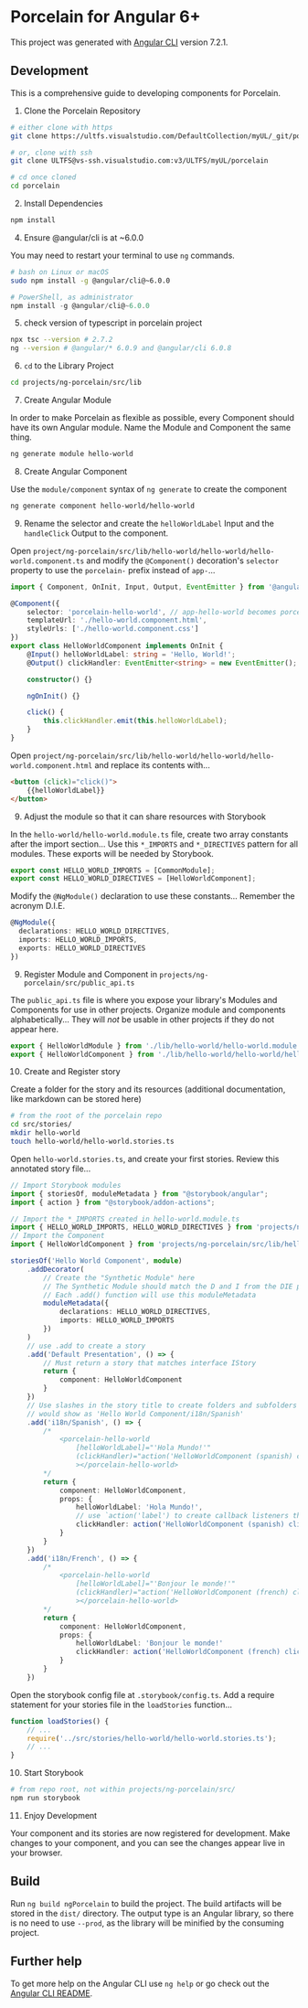 # Porcelain for Angular 6+

This project was generated with [Angular CLI](https://github.com/angular/angular-cli) version 7.2.1.

## Development

This is a comprehensive guide to developing components for Porcelain.

1.  Clone the Porcelain Repository

```bash
# either clone with https
git clone https://ultfs.visualstudio.com/DefaultCollection/myUL/_git/porcelain

# or, clone with ssh
git clone ULTFS@vs-ssh.visualstudio.com:v3/ULTFS/myUL/porcelain

# cd once cloned
cd porcelain
```

2.  Install Dependencies

```bash
npm install
```

4.  Ensure @angular/cli is at ~6.0.0

You may need to restart your terminal to use `ng` commands.

```bash
# bash on Linux or macOS
sudo npm install -g @angular/cli@~6.0.0
```

```powershell
# PowerShell, as administrator
npm install -g @angular/cli@~6.0.0
```

5.  check version of typescript in porcelain project

```bash
npx tsc --version # 2.7.2
ng --version # @angular/* 6.0.9 and @angular/cli 6.0.8
```

6.  `cd` to the Library Project

```bash
cd projects/ng-porcelain/src/lib
```

7.  Create Angular Module

In order to make Porcelain as flexible as possible, every Component should have its own Angular module. Name the Module and Component the same thing.

```bash
ng generate module hello-world
```

8.  Create Angular Component

Use the `module/component` syntax of `ng generate` to create the component

```bash
ng generate component hello-world/hello-world
```

9. Rename the selector and create the `helloWorldLabel` Input and the `handleClick` Output to the component.

Open `project/ng-porcelain/src/lib/hello-world/hello-world/hello-world.component.ts` and modify the `@Component()` decoration's `selector` property to use the `porcelain-` prefix instead of `app-`...

```typescript
import { Component, OnInit, Input, Output, EventEmitter } from '@angular/core';

@Component({
	selector: 'porcelain-hello-world', // app-hello-world becomes porcelain-hello-world
	templateUrl: './hello-world.component.html',
	styleUrls: ['./hello-world.component.css']
})
export class HelloWorldComponent implements OnInit {
	@Input() helloWorldLabel: string = 'Hello, World!';
	@Output() clickHandler: EventEmitter<string> = new EventEmitter();

	constructor() {}

	ngOnInit() {}

	click() {
		this.clickHandler.emit(this.helloWorldLabel);
	}
}
```

Open `project/ng-porcelain/src/lib/hello-world/hello-world/hello-world.component.html` and replace its contents with...

```html
<button (click)="click()">
	{{helloWorldLabel}}
</button>
```

9.  Adjust the module so that it can share resources with Storybook

In the `hello-world/hello-world.module.ts` file, create two array constants after the import section... Use this `*_IMPORTS` and `*_DIRECTIVES` pattern for all modules. These exports will be needed by Storybook.

```typescript
export const HELLO_WORLD_IMPORTS = [CommonModule];
export const HELLO_WORLD_DIRECTIVES = [HelloWorldComponent];
```

Modify the `@NgModule()` declaration to use these constants... Remember the acronym D.I.E.

```typescript
@NgModule({
  declarations: HELLO_WORLD_DIRECTIVES,
  imports: HELLO_WORLD_IMPORTS,
  exports: HELLO_WORLD_DIRECTIVES
})
```

9.  Register Module and Component in `projects/ng-porcelain/src/public_api.ts`

The `public_api.ts` file is where you expose your library's Modules and Components for use in other projects. Organize module and components alphabetically... They will _not_ be usable in other projects if they do not appear here.

```typescript
export { HelloWorldModule } from './lib/hello-world/hello-world.module';
export { HelloWorldComponent } from './lib/hello-world/hello-world/hello-world.component';
```

10. Create and Register story

Create a folder for the story and its resources (additional documentation, like markdown can be stored here)

```bash
# from the root of the porcelain repo
cd src/stories/
mkdir hello-world
touch hello-world/hello-world.stories.ts
```

Open `hello-world.stories.ts`, and create your first stories. Review this annotated story file...

```typescript
// Import Storybook modules
import { storiesOf, moduleMetadata } from "@storybook/angular";
import { action } from "@storybook/addon-actions";

// Import the *_IMPORTS created in hello-world.module.ts
import { HELLO_WORLD_IMPORTS, HELLO_WORLD_DIRECTIVES } from 'projects/ng-porcelain/src/lib/hello-world/hello-world.module';
// Import the Component
import { HelloWorldComponent } from 'projects/ng-porcelain/src/lib/hello-world/hello-world/hello-world.component';

storiesOf('Hello World Component', module)
    .addDecorator(
        // Create the "Synthetic Module" here
        // The Synthetic Module should match the D and I from the DIE pattern in the HelloWorldModule
        // Each .add() function will use this moduleMetadata
        moduleMetadata({
            declarations: HELLO_WORLD_DIRECTIVES,
            imports: HELLO_WORLD_IMPORTS
        })
    )
    // use .add to create a story
    .add('Default Presentation', () => {
        // Must return a story that matches interface IStory
        return {
            component: HelloWorldComponent
        }
    })
    // Use slashes in the story title to create folders and subfolders
    // would show as 'Hello World Component/i18n/Spanish'
    .add('i18n/Spanish', () => {
        /*
            <porcelain-hello-world
                [helloWorldLabel]="'Hola Mundo!'"
                (clickHandler)="action('HelloWorldComponent (spanish) clicked')"
                ></porcelain-hello-world>
        */
        return {
            component: HelloWorldComponent,
            props: {
                helloWorldLabel: 'Hola Mundo!',
                // use `action('label') to create callback listeners that output to the Storybook Actions panel
                clickHandler: action('HelloWorldComponent (spanish) clicked')
            }
        }
    })
    .add('i18n/French', () => {
        /*
            <porcelain-hello-world
                [helloWorldLabel]="'Bonjour le monde!'"
                (clickHandler)="action('HelloWorldComponent (french) clicked')"
                ></porcelain-hello-world>
        */
        return {
            component: HelloWorldComponent,
            props: {
                helloWorldLabel: 'Bonjour le monde!'
                clickHandler: action('HelloWorldComponent (french) clicked')
            }
        }
    })
```

Open the storybook config file at `.storybook/config.ts`. Add a require statement for your stories file in the `loadStories` function...

```typescript
function loadStories() {
	// ...
	require('../src/stories/hello-world/hello-world.stories.ts');
	// ...
}
```

10. Start Storybook

```bash
# from repo root, not within projects/ng-porcelain/src/
npm run storybook
```

11. Enjoy Development

Your component and its stories are now registered for development. Make changes to your component, and you can see the changes appear live in your browser.

## Build

Run `ng build ngPorcelain` to build the project. The build artifacts will be stored in the `dist/` directory. The output type is an Angular library, so there is no need to use `--prod`, as the library will be minified by the consuming project.

## Further help

To get more help on the Angular CLI use `ng help` or go check out the [Angular CLI README](https://github.com/angular/angular-cli/blob/master/README.md).
